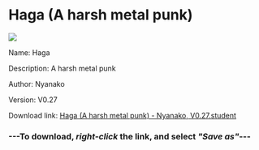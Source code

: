 # Haga (A harsh metal punk)

<img src = "https://raw.githubusercontent.com/Arbiter1223/Koukou-Gurashi-Custom-Students/master/Students/Files/Haga%20(A%20harsh%20metal%20punk).png">

Name: Haga

Description: A harsh metal punk

Author: Nyanako

Version: V0.27

Download link: <a href="https://raw.githubusercontent.com/Arbiter1223/Koukou-Gurashi-Custom-Students/master/Students/Files/Haga%20(A%20harsh%20metal%20punk)%20-%20Nyanako%2C%20V0.27.student">Haga (A harsh metal punk) - Nyanako, V0.27.student</a>

### ---**To download, _right-click_ the link, and select _"Save as"_**---

